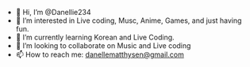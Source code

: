 - 👋 Hi, I’m @Danellie234
- 👀 I’m interested in Live coding, Musc, Anime, Games, and just having fun.
- 🌱 I’m currently learning Korean and Live Coding.
- 💞️ I’m looking to collaborate on Music and Live coding
- 📫 How to reach me: danellematthysen@gmail.com

<!---
Danellie234/Danellie234 is a ✨ special ✨ repository because its `README.md` (this file) appears on your GitHub profile.
You can click the Preview link to take a look at your changes.
--->
